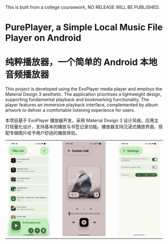 This is built from a college coursework, NO RELEASE WILL BE PUBLISHED.
# PurePlayer, a Simple Local Music File Player on Android
# 纯粹播放器，一个简单的 Android 本地音频播放器
This project is developed using the ExoPlayer media player and employs the Material Design 3 aesthetic. The application prioritises a lightweight design, supporting fundamental playback and bookmarking functionality. The player features an immersive playback interface, complemented by album artwork to deliver a comfortable listening experience for users.

本项目基于 ExoPlayer 播放器开发，采用 Material Design 3 设计风格。应用主打轻量化设计，支持基本的播放与书签记录功能。播放器支持沉浸式播放界面，搭配专辑图片给予用户舒适的播放体验。

<table>
  <tr>
    <td width="30%"><img src="README/MainActivity.png" width="100%"></td>
    <td width="5%"></td>
    <td width="30%"><img src="README/PlayerActivity.png" width="100%"></td>
    <td width="5%"></td>
    <td width="30%"><img src="README/SettingsActivity.png" width="100%"></td>
  </tr>
</table>
